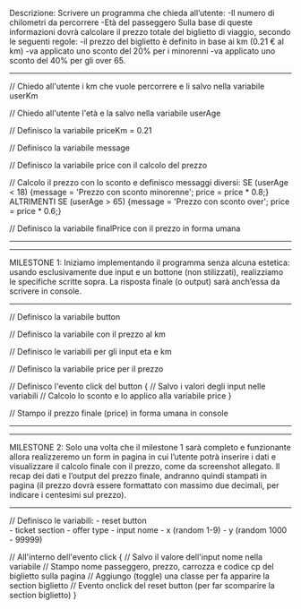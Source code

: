 Descrizione:
Scrivere un programma che chieda all’utente:
-Il numero di chilometri da percorrere
-Età del passeggero
Sulla base di queste informazioni dovrà calcolare il prezzo totale del biglietto di viaggio, secondo le seguenti regole:
-il prezzo del biglietto è definito in base ai km (0.21 € al km)
-va applicato uno sconto del 20% per i minorenni
-va applicato uno sconto del 40% per gli over 65.

-----------------

// Chiedo all'utente i km che vuole percorrere e li salvo nella variabile userKm

// Chiedo all'utente l'età e la salvo nella variabile userAge

// Definisco la variabile priceKm = 0.21

// Definisco la variabile message

// Definisco la variabile price con il calcolo del prezzo

// Calcolo il prezzo con lo sconto e definisco messaggi diversi: 
    SE (userAge < 18) {message = 'Prezzo con sconto minorenne'; price = price * 0.8;} 
    ALTRIMENTI SE (userAge > 65) {message = 'Prezzo con sconto over'; price = price * 0.6;}

// Definisco la variabile finalPrice con il prezzo in forma umana

-----------------
-----------------

MILESTONE 1:
Iniziamo implementando il programma senza alcuna estetica: usando esclusivamente due input e un bottone (non stilizzati), realizziamo le specifiche scritte sopra. La risposta finale (o output) sarà anch’essa da scrivere in console.

-----------------

// Definisco la variabile button

// Definisco la variabile con il prezzo al km

// Definisco le variabili per gli input eta e km

// Definisco la variabile price per il prezzo

// Definisco l'evento click del button {
    // Salvo i valori degli input nelle variabili
    // Calcolo lo sconto e lo applico alla variabile price
}

// Stampo il prezzo finale (price) in forma umana in console

-----------------
-----------------

MILESTONE 2:
Solo una volta che il milestone 1 sarà completo e funzionante allora realizzeremo un form in pagina in cui l’utente potrà inserire i dati e visualizzare il calcolo finale con il prezzo, come da screenshot allegato. Il recap dei dati e l’output del prezzo finale, andranno quindi stampati in pagina (il prezzo dovrà essere formattato con massimo due decimali, per indicare i centesimi sul prezzo).

-----------------

// Definisco le variabili: 
    - reset button  
    - ticket section
    - offer type
    - input nome
    - x (random 1-9)
    - y (random 1000 - 99999)

// All'interno dell'evento click {
    // Salvo il valore dell'input nome nella variabile
    // Stampo nome passeggero, prezzo, carrozza e codice cp del biglietto sulla pagina
    // Aggiungo (toggle) una classe per fa apparire la section biglietto
    // Evento onclick del reset button (per far scomparire la section biglietto)
}